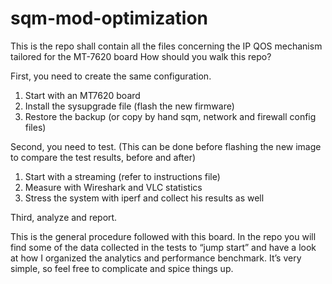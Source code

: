 # sqm-mod-optimization
This is the repo shall contain all the files concerning the IP QOS mechanism tailored for the MT-7620 board 
How should you walk this repo? 

First, you need to create the same configuration. 
1.	Start with an MT7620 board
2.	Install the sysupgrade file (flash the new firmware)
3.	Restore the backup (or copy by hand sqm, network and firewall config files)

Second, you need to test. (This can be done before flashing the new image to compare the test results, before and after)
1.	Start with a streaming (refer to instructions file)			            
2.	Measure with Wireshark and VLC statistics		                         
3.	Stress the system with iperf and collect his results as well	      

Third, analyze and report.

This is the general procedure followed with this board. In the repo you will find some of the data collected in the tests to “jump start” and have a look at how I organized the analytics and performance benchmark. It’s very simple, so feel free to complicate and spice things up.
